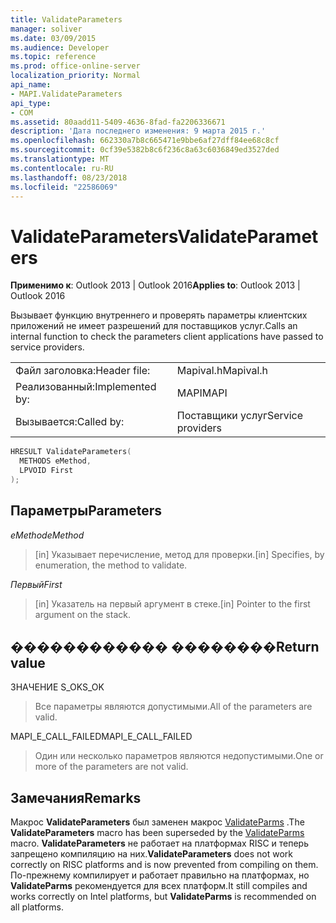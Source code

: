 ```yaml
---
title: ValidateParameters
manager: soliver
ms.date: 03/09/2015
ms.audience: Developer
ms.topic: reference
ms.prod: office-online-server
localization_priority: Normal
api_name:
- MAPI.ValidateParameters
api_type:
- COM
ms.assetid: 80aadd11-5409-4636-8fad-fa2206336671
description: 'Дата последнего изменения: 9 марта 2015 г.'
ms.openlocfilehash: 662330a7b8c665471e9bbe6af27dff84ee68c8cf
ms.sourcegitcommit: 0cf39e5382b8c6f236c8a63c6036849ed3527ded
ms.translationtype: MT
ms.contentlocale: ru-RU
ms.lasthandoff: 08/23/2018
ms.locfileid: "22586069"
---
```

# <a name="validateparameters"></a><span data-ttu-id="d2f8a-103">ValidateParameters</span><span class="sxs-lookup"><span data-stu-id="d2f8a-103">ValidateParameters</span></span>

  
  
<span data-ttu-id="d2f8a-104">**Применимо к**: Outlook 2013 | Outlook 2016</span><span class="sxs-lookup"><span data-stu-id="d2f8a-104">**Applies to**: Outlook 2013 | Outlook 2016</span></span> 
  
<span data-ttu-id="d2f8a-105">Вызывает функцию внутреннего и проверять параметры клиентских приложений не имеет разрешений для поставщиков услуг.</span><span class="sxs-lookup"><span data-stu-id="d2f8a-105">Calls an internal function to check the parameters client applications have passed to service providers.</span></span> 
  
|||
|:-----|:-----|
|<span data-ttu-id="d2f8a-106">Файл заголовка:</span><span class="sxs-lookup"><span data-stu-id="d2f8a-106">Header file:</span></span>  <br/> |<span data-ttu-id="d2f8a-107">Mapival.h</span><span class="sxs-lookup"><span data-stu-id="d2f8a-107">Mapival.h</span></span>  <br/> |
|<span data-ttu-id="d2f8a-108">Реализованный:</span><span class="sxs-lookup"><span data-stu-id="d2f8a-108">Implemented by:</span></span>  <br/> |<span data-ttu-id="d2f8a-109">MAPI</span><span class="sxs-lookup"><span data-stu-id="d2f8a-109">MAPI</span></span>  <br/> |
|<span data-ttu-id="d2f8a-110">Вызывается:</span><span class="sxs-lookup"><span data-stu-id="d2f8a-110">Called by:</span></span>  <br/> |<span data-ttu-id="d2f8a-111">Поставщики услуг</span><span class="sxs-lookup"><span data-stu-id="d2f8a-111">Service providers</span></span>  <br/> |
   
```cpp
HRESULT ValidateParameters(
  METHODS eMethod,
  LPVOID First
);
```

## <a name="parameters"></a><span data-ttu-id="d2f8a-112">Параметры</span><span class="sxs-lookup"><span data-stu-id="d2f8a-112">Parameters</span></span>

 <span data-ttu-id="d2f8a-113">_eMethod_</span><span class="sxs-lookup"><span data-stu-id="d2f8a-113">_eMethod_</span></span>
  
> <span data-ttu-id="d2f8a-114">[in] Указывает перечисление, метод для проверки.</span><span class="sxs-lookup"><span data-stu-id="d2f8a-114">[in] Specifies, by enumeration, the method to validate.</span></span> 
    
 <span data-ttu-id="d2f8a-115">_Первый_</span><span class="sxs-lookup"><span data-stu-id="d2f8a-115">_First_</span></span>
  
> <span data-ttu-id="d2f8a-116">[in] Указатель на первый аргумент в стеке.</span><span class="sxs-lookup"><span data-stu-id="d2f8a-116">[in] Pointer to the first argument on the stack.</span></span>
    
## <a name="return-value"></a><span data-ttu-id="d2f8a-117">������������ ��������</span><span class="sxs-lookup"><span data-stu-id="d2f8a-117">Return value</span></span>

<span data-ttu-id="d2f8a-118">ЗНАЧЕНИЕ S_OK</span><span class="sxs-lookup"><span data-stu-id="d2f8a-118">S_OK</span></span> 
  
> <span data-ttu-id="d2f8a-119">Все параметры являются допустимыми.</span><span class="sxs-lookup"><span data-stu-id="d2f8a-119">All of the parameters are valid.</span></span> 
    
<span data-ttu-id="d2f8a-120">MAPI_E_CALL_FAILED</span><span class="sxs-lookup"><span data-stu-id="d2f8a-120">MAPI_E_CALL_FAILED</span></span> 
  
> <span data-ttu-id="d2f8a-121">Один или несколько параметров являются недопустимыми.</span><span class="sxs-lookup"><span data-stu-id="d2f8a-121">One or more of the parameters are not valid.</span></span>
    
## <a name="remarks"></a><span data-ttu-id="d2f8a-122">Замечания</span><span class="sxs-lookup"><span data-stu-id="d2f8a-122">Remarks</span></span>

<span data-ttu-id="d2f8a-123">Макрос **ValidateParameters** был заменен макрос [ValidateParms](validateparms.md) .</span><span class="sxs-lookup"><span data-stu-id="d2f8a-123">The **ValidateParameters** macro has been superseded by the [ValidateParms](validateparms.md) macro.</span></span> <span data-ttu-id="d2f8a-124">**ValidateParameters** не работает на платформах RISC и теперь запрещено компиляцию на них.</span><span class="sxs-lookup"><span data-stu-id="d2f8a-124">**ValidateParameters** does not work correctly on RISC platforms and is now prevented from compiling on them.</span></span> <span data-ttu-id="d2f8a-125">По-прежнему компилирует и работает правильно на платформах, но **ValidateParms** рекомендуется для всех платформ.</span><span class="sxs-lookup"><span data-stu-id="d2f8a-125">It still compiles and works correctly on Intel platforms, but **ValidateParms** is recommended on all platforms.</span></span> 
  

